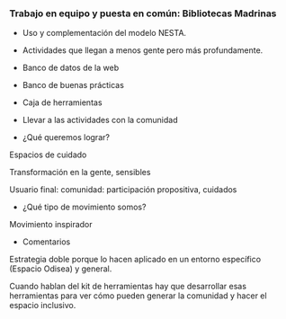 ### Trabajo en equipo y puesta en común: Bibliotecas Madrinas

* Uso y complementación del modelo NESTA. 

* Actividades que llegan a menos gente pero más profundamente.

* Banco de datos de la web 

* Banco de buenas prácticas

* Caja de herramientas

* Llevar a las actividades con la comunidad

* ¿Qué queremos lograr?

Espacios de cuidado

Transformación en la gente, sensibles

Usuario final: comunidad: participación propositiva, cuidados

* ¿Qué tipo de movimiento somos?

Movimiento inspirador
	
* Comentarios

Estrategia doble porque lo hacen aplicado en un entorno específico (Espacio Odisea) y general.

Cuando hablan del kit de herramientas hay que desarrollar esas herramientas para ver cómo pueden generar la comunidad y hacer el espacio inclusivo.
